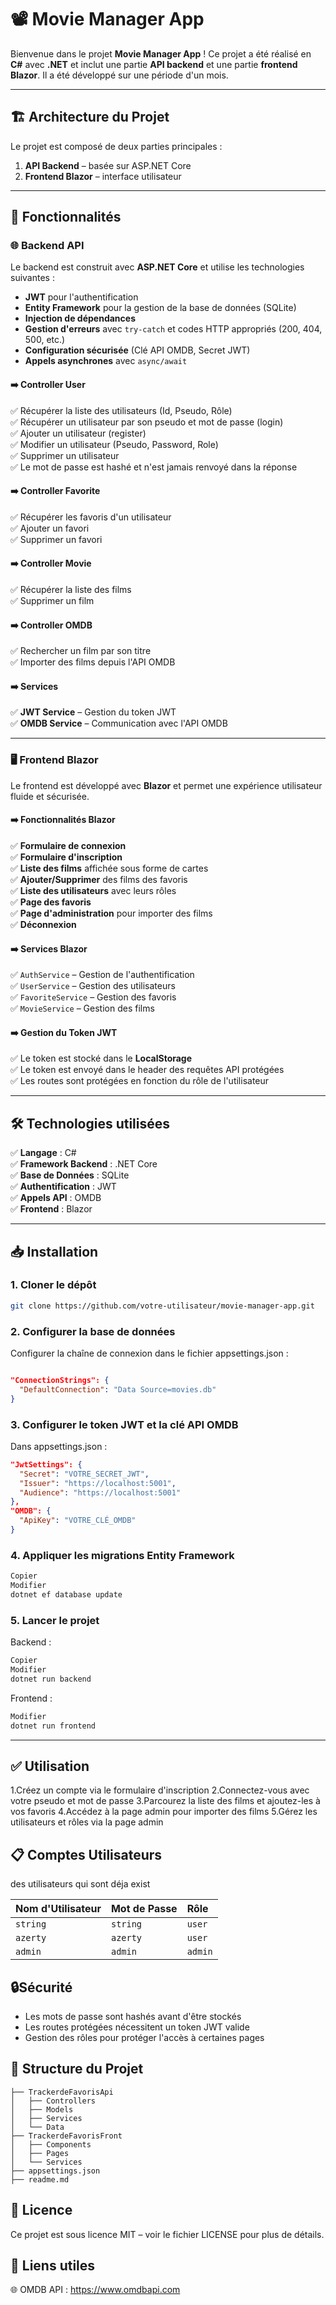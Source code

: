 # 📽️ **Movie Manager App**  

Bienvenue dans le projet **Movie Manager App** ! Ce projet a été réalisé en **C#** avec **.NET** et inclut une partie **API backend** et une partie **frontend Blazor**. Il a été développé sur une période d'un mois.  

---

## 🏗️ **Architecture du Projet**
Le projet est composé de deux parties principales :  
1. **API Backend** – basée sur ASP.NET Core  
2. **Frontend Blazor** – interface utilisateur  

---

## 🚀 **Fonctionnalités**  

### 🌐 **Backend API**  
Le backend est construit avec **ASP.NET Core** et utilise les technologies suivantes :  
- **JWT** pour l'authentification  
- **Entity Framework** pour la gestion de la base de données (SQLite)  
- **Injection de dépendances**  
- **Gestion d'erreurs** avec `try-catch` et codes HTTP appropriés (200, 404, 500, etc.)  
- **Configuration sécurisée** (Clé API OMDB, Secret JWT)  
- **Appels asynchrones** avec `async/await`  

#### **➡️ Controller User**  
✅ Récupérer la liste des utilisateurs (Id, Pseudo, Rôle)  
✅ Récupérer un utilisateur par son pseudo et mot de passe (login)  
✅ Ajouter un utilisateur (register)  
✅ Modifier un utilisateur (Pseudo, Password, Role)  
✅ Supprimer un utilisateur  
✅ Le mot de passe est hashé et n'est jamais renvoyé dans la réponse  

#### **➡️ Controller Favorite**  
✅ Récupérer les favoris d'un utilisateur  
✅ Ajouter un favori  
✅ Supprimer un favori  

#### **➡️ Controller Movie**  
✅ Récupérer la liste des films  
✅ Supprimer un film  

#### **➡️ Controller OMDB**  
✅ Rechercher un film par son titre  
✅ Importer des films depuis l'API OMDB  

#### **➡️ Services**  
✅ **JWT Service** – Gestion du token JWT  
✅ **OMDB Service** – Communication avec l'API OMDB  

---

### 🖥️ **Frontend Blazor**  
Le frontend est développé avec **Blazor** et permet une expérience utilisateur fluide et sécurisée.  

#### **➡️ Fonctionnalités Blazor**  
✅ **Formulaire de connexion**  
✅ **Formulaire d'inscription**  
✅ **Liste des films** affichée sous forme de cartes  
✅ **Ajouter/Supprimer** des films des favoris  
✅ **Liste des utilisateurs** avec leurs rôles  
✅ **Page des favoris**  
✅ **Page d'administration** pour importer des films  
✅ **Déconnexion**  

#### **➡️ Services Blazor**  
✅ `AuthService` – Gestion de l'authentification  
✅ `UserService` – Gestion des utilisateurs  
✅ `FavoriteService` – Gestion des favoris  
✅ `MovieService` – Gestion des films  

#### **➡️ Gestion du Token JWT**  
✅ Le token est stocké dans le **LocalStorage**  
✅ Le token est envoyé dans le header des requêtes API protégées  
✅ Les routes sont protégées en fonction du rôle de l'utilisateur  

---

## 🛠️ **Technologies utilisées**  
✅ **Langage** : C#  
✅ **Framework Backend** : .NET Core  
✅ **Base de Données** : SQLite  
✅ **Authentification** : JWT  
✅ **Appels API** : OMDB  
✅ **Frontend** : Blazor  

---

## 📥 **Installation**  
### **1. Cloner le dépôt**  
```bash
git clone https://github.com/votre-utilisateur/movie-manager-app.git
```
### **2. Configurer la base de données**
Configurer la chaîne de connexion dans le fichier appsettings.json :

```json

"ConnectionStrings": {
  "DefaultConnection": "Data Source=movies.db"
}
```
### **3. Configurer le token JWT et la clé API OMDB**
Dans appsettings.json :

```json
"JwtSettings": {
  "Secret": "VOTRE_SECRET_JWT",
  "Issuer": "https://localhost:5001",
  "Audience": "https://localhost:5001"
},
"OMDB": {
  "ApiKey": "VOTRE_CLÉ_OMDB"
}
```
### **4. Appliquer les migrations Entity Framework**
```bash
Copier
Modifier
dotnet ef database update
```
### **5. Lancer le projet**
Backend :

```bash
Copier
Modifier
dotnet run backend
```
Frontend :

```bash
Modifier
dotnet run frontend
```
---
## ✅ **Utilisation**
1.Créez un compte via le formulaire d'inscription
2.Connectez-vous avec votre pseudo et mot de passe
3.Parcourez la liste des films et ajoutez-les à vos favoris
4.Accédez à la page admin pour importer des films
5.Gérez les utilisateurs et rôles via la page admin

## 📋 **Comptes Utilisateurs**
des utilisateurs qui sont déja exist 

| **Nom d'Utilisateur** | **Mot de Passe** | **Rôle** |
|:----------------------|:-----------------|:----------|
| `string`               | `string`         | `user`     |
| `azerty`               | `azerty`         | `user`     |
| `admin`                | `admin`          | `admin`    |

## 🔒**Sécurité**

- Les mots de passe sont hashés avant d'être stockés
- Les routes protégées nécessitent un token JWT valide
- Gestion des rôles pour protéger l'accès à certaines pages
  
## 📂 **Structure du Projet**
```pgsql
├── TrackerdeFavorisApi
│   ├── Controllers
│   ├── Models
│   ├── Services
│   └── Data
├── TrackerdeFavorisFront
│   ├── Components
│   ├── Pages
│   └── Services
├── appsettings.json
├── readme.md
```
## 🪪 **Licence**
Ce projet est sous licence MIT – voir le fichier LICENSE pour plus de détails.

## 🔗 **Liens utiles**

🌐 OMDB API : https://www.omdbapi.com
